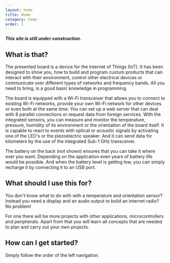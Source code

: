 ```yaml
---
layout: home
title: Home
category: home
order: 1
---
```


***This site is still under construction.***

What is that?
-------------

The presented board is a device for the Internet of Things (IoT). 
It has been designed to show you, how to build and program custum products that can interact with their environment, control other electrical devices or communicate over different types of networks and frequency bands.
All you need to bring, is a good basic knowledge in programming.

The board is equipped with a Wi-Fi transceiver that allows you to connect to existing Wi-Fi networks, provide your own Wi-Fi network for other devices or even both at the same time.
You can set up a web server that can deal with 8 parallel connections or request data from foreign services.
With the integrated sensors, you can measure and monitor the temperature, pressure, humidity of its environment or the orientation of the board itself.
It is capable to react to events with optical or acoustic signals by activating one of the LED's or the piezoelectric speaker.
And it can send data for kilometers by the use of the integrated Sub-1 GHz transceiver.

The battery on the back (not shown) ensures that you can take it where ever you want.
Depending on the application even years of battery life would be possible.
And when the battery level is getting low, you can simply recharge it by connecting it to an USB port.

What should I use this for?
---------------------------

You don't know what to do with with a temperature and orientation sensor?
Instead you need a display and an audio output to build an internet radio?
No problem!

For one there will be more projects with other applications, microcontrollers and peripherals.
Apart from that you will learn all concepts that are needed to plan and carry out your own projects.

How can I get started?
----------------------

Simply follow the order of the left navigation.